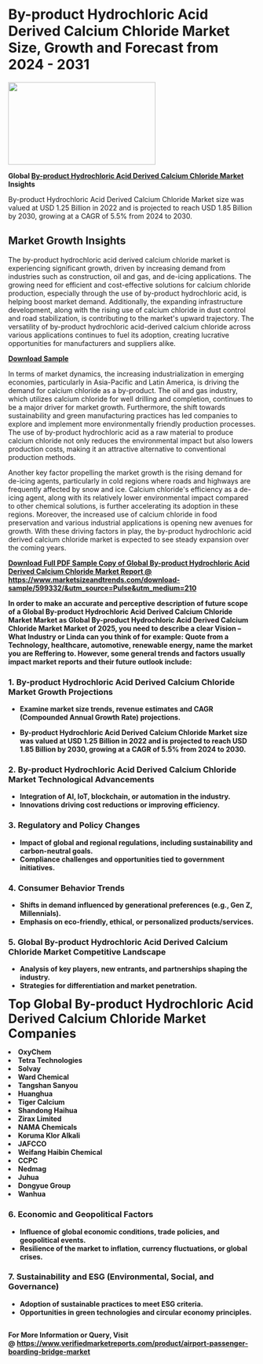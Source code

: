 <H1>By-product Hydrochloric Acid Derived Calcium Chloride Market Size, Growth and Forecast from 2024 - 2031</H1><img class="aligncenter size-medium wp-image-584254" src="https://thirdeyenews.in/wp-content/uploads/2024/09/Global-Market-Research-300x168.jpeg" alt="" width="300" height="168" /><p><strong>Global&nbsp;<a href="https://www.marketsizeandtrends.com/download-sample/599332/&amp;utm_source=Pulse&amp;utm_medium=210">By-product Hydrochloric Acid Derived Calcium Chloride Market</a> Insights</strong></p><p>By-product Hydrochloric Acid Derived Calcium Chloride Market size was valued at USD 1.25 Billion in 2022 and is projected to reach USD 1.85 Billion by 2030, growing at a CAGR of 5.5% from 2024 to 2030.</p><p><h2>Market Growth Insights</h2> <p>The by-product hydrochloric acid derived calcium chloride market is experiencing significant growth, driven by increasing demand from industries such as construction, oil and gas, and de-icing applications. The growing need for efficient and cost-effective solutions for calcium chloride production, especially through the use of by-product hydrochloric acid, is helping boost market demand. Additionally, the expanding infrastructure development, along with the rising use of calcium chloride in dust control and road stabilization, is contributing to the market's upward trajectory. The versatility of by-product hydrochloric acid-derived calcium chloride across various applications continues to fuel its adoption, creating lucrative opportunities for manufacturers and suppliers alike.</p> <p><strong><a href="#">Download Sample</a></strong></p> <p>In terms of market dynamics, the increasing industrialization in emerging economies, particularly in Asia-Pacific and Latin America, is driving the demand for calcium chloride as a by-product. The oil and gas industry, which utilizes calcium chloride for well drilling and completion, continues to be a major driver for market growth. Furthermore, the shift towards sustainability and green manufacturing practices has led companies to explore and implement more environmentally friendly production processes. The use of by-product hydrochloric acid as a raw material to produce calcium chloride not only reduces the environmental impact but also lowers production costs, making it an attractive alternative to conventional production methods.</p> <p>Another key factor propelling the market growth is the rising demand for de-icing agents, particularly in cold regions where roads and highways are frequently affected by snow and ice. Calcium chloride's efficiency as a de-icing agent, along with its relatively lower environmental impact compared to other chemical solutions, is further accelerating its adoption in these regions. Moreover, the increased use of calcium chloride in food preservation and various industrial applications is opening new avenues for growth. With these driving factors in play, the by-product hydrochloric acid derived calcium chloride market is expected to see steady expansion over the coming years.</p> <p><strong><a href="#"></p><p><span class=""><strong>Download Full PDF Sample Copy of Global By-product Hydrochloric Acid Derived Calcium Chloride Market Report</strong> @ <a href="https://www.marketsizeandtrends.com/download-sample/599332/&amp;utm_source=Pulse&amp;utm_medium=210" target="_blank">https://www.marketsizeandtrends.com/download-sample/599332/&amp;utm_source=Pulse&amp;utm_medium=210</a></span></p><p>In order to make an accurate and perceptive description of future scope of a Global&nbsp;By-product Hydrochloric Acid Derived Calcium Chloride Market Market as Global&nbsp;By-product Hydrochloric Acid Derived Calcium Chloride Market Market of 2025, you need to describe a clear Vision &ndash; What Industry or Linda can you think of for example: Quote from a Technology, healthcare, automotive, renewable energy, name the market you are Reffering to. However, some general trends and factors usually impact market reports and their future outlook include:</p><h3>1.&nbsp;<strong>By-product Hydrochloric Acid Derived Calcium Chloride Market Growth Projections</strong></h3><ul><li>Examine market size trends, revenue estimates and CAGR (Compounded Annual Growth Rate) projections.</li><li><p>By-product Hydrochloric Acid Derived Calcium Chloride Market size was valued at USD 1.25 Billion in 2022 and is projected to reach USD 1.85 Billion by 2030, growing at a CAGR of 5.5% from 2024 to 2030.</p></li></ul><h3>2.&nbsp;<strong>By-product Hydrochloric Acid Derived Calcium Chloride Market Technological Advancements</strong></h3><ul><li>Integration of AI, IoT, blockchain, or automation in the industry.</li><li>Innovations driving cost reductions or improving efficiency.</li></ul><h3>3.&nbsp;<strong>Regulatory and Policy Changes</strong></h3><ul><li>Impact of global and regional regulations, including sustainability and carbon-neutral goals.</li><li>Compliance challenges and opportunities tied to government initiatives.</li></ul><h3>4.&nbsp;<strong>Consumer Behavior Trends</strong></h3><ul><li>Shifts in demand influenced by generational preferences (e.g., Gen Z, Millennials).</li><li>Emphasis on eco-friendly, ethical, or personalized products/services.</li></ul><h3>5.&nbsp;<strong>Global By-product Hydrochloric Acid Derived Calcium Chloride Market Competitive Landscape</strong></h3><ul><li>Analysis of key players, new entrants, and partnerships shaping the industry.</li><li>Strategies for differentiation and market penetration.</li></ul><p data-pm-slice="1 1 []"><span style="color: inherit; font-family: inherit; font-size: 25px;">Top Global By-product Hydrochloric Acid Derived Calcium Chloride Market Companies</span></p><div class="" data-test-id=""><p><li>OxyChem</li><li> Tetra Technologies</li><li> Solvay</li><li> Ward Chemical</li><li> Tangshan Sanyou</li><li> Huanghua</li><li> Tiger Calcium</li><li> Shandong Haihua</li><li> Zirax Limited</li><li> NAMA Chemicals</li><li> Koruma Klor Alkali</li><li> JAFCCO</li><li> Weifang Haibin Chemical</li><li> CCPC</li><li> Nedmag</li><li> Juhua</li><li> Dongyue Group</li><li> Wanhua</li></p></div><h3>6.&nbsp;<strong>Economic and Geopolitical Factors</strong></h3><ul><li>Influence of global economic conditions, trade policies, and geopolitical events.</li><li>Resilience of the market to inflation, currency fluctuations, or global crises.</li></ul><h3>7.&nbsp;<strong>Sustainability and ESG (Environmental, Social, and Governance)</strong></h3><ul><li>Adoption of sustainable practices to meet ESG criteria.</li><li>Opportunities in green technologies and circular economy principles.</li></ul><h2><strong style="font-size: 14px;">For More Information or Query, Visit @&nbsp;</strong><a style="background-color: #ffffff; font-size: 14px;" href="https://www.marketsizeandtrends.com/report/by-product-hydrochloric-acid-derived-calcium-chloride-market/" target="_blank">https://www.verifiedmarketreports.com/product/airport-passenger-boarding-bridge-market</a></h2>
